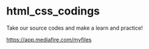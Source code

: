 # html_css_codings
Take our source codes and make a  learn and practice!

https://app.mediafire.com/myfiles
